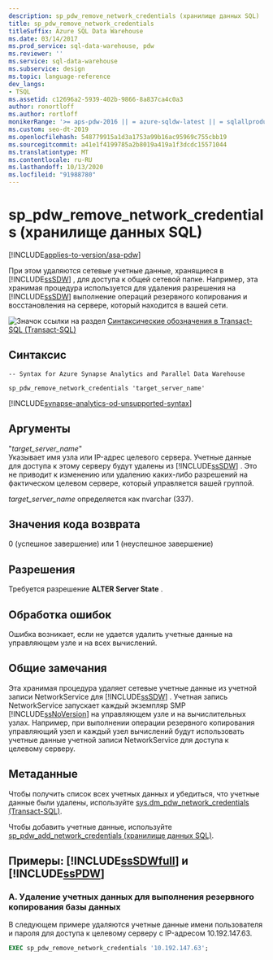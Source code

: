 ```yaml
---
description: sp_pdw_remove_network_credentials (хранилище данных SQL)
title: sp_pdw_remove_network_credentials
titleSuffix: Azure SQL Data Warehouse
ms.date: 03/14/2017
ms.prod_service: sql-data-warehouse, pdw
ms.reviewer: ''
ms.service: sql-data-warehouse
ms.subservice: design
ms.topic: language-reference
dev_langs:
- TSQL
ms.assetid: c12696a2-5939-402b-9866-8a837ca4c0a3
author: ronortloff
ms.author: rortloff
monikerRange: '>= aps-pdw-2016 || = azure-sqldw-latest || = sqlallproducts-allversions'
ms.custom: seo-dt-2019
ms.openlocfilehash: 548779915a1d3a1753a99b16ac95969c755cbb19
ms.sourcegitcommit: a41e1f4199785a2b8019a419a1f3dcdc15571044
ms.translationtype: MT
ms.contentlocale: ru-RU
ms.lasthandoff: 10/13/2020
ms.locfileid: "91988780"
---
```

# <a name="sp_pdw_remove_network_credentials-sql-data-warehouse"></a>sp_pdw_remove_network_credentials (хранилище данных SQL)
[!INCLUDE[applies-to-version/asa-pdw](../../includes/applies-to-version/asa-pdw.md)]

  При этом удаляются сетевые учетные данные, хранящиеся в [!INCLUDE[ssSDW](../../includes/sssdw-md.md)] , для доступа к общей сетевой папке. Например, эта хранимая процедура используется для удаления разрешения на [!INCLUDE[ssSDW](../../includes/sssdw-md.md)] выполнение операций резервного копирования и восстановления на сервере, который находится в вашей сети.  
  
 ![Значок ссылки на раздел](../../database-engine/configure-windows/media/topic-link.gif "Значок ссылки на раздел") [Синтаксические обозначения в Transact-SQL &#40;Transact-SQL&#41;](../../t-sql/language-elements/transact-sql-syntax-conventions-transact-sql.md)  
  
## <a name="syntax"></a>Синтаксис  
  
```syntaxsql  
-- Syntax for Azure Synapse Analytics and Parallel Data Warehouse  
  
sp_pdw_remove_network_credentials 'target_server_name'  
```

[!INCLUDE[synapse-analytics-od-unsupported-syntax](../../includes/synapse-analytics-od-unsupported-syntax.md)]
  
## <a name="arguments"></a>Аргументы  
 "*target_server_name*"  
 Указывает имя узла или IP-адрес целевого сервера. Учетные данные для доступа к этому серверу будут удалены из [!INCLUDE[ssSDW](../../includes/sssdw-md.md)] . Это не приводит к изменению или удалению каких-либо разрешений на фактическом целевом сервере, который управляется вашей группой.  
  
 *target_server_name* определяется как nvarchar (337).  
  
## <a name="return-code-values"></a>Значения кода возврата  
 0 (успешное завершение) или 1 (неуспешное завершение)  
  
## <a name="permissions"></a>Разрешения  
 Требуется разрешение **ALTER Server State** .  
  
## <a name="error-handling"></a>Обработка ошибок  
 Ошибка возникает, если не удается удалить учетные данные на управляющем узле и на всех вычислений.  
  
## <a name="general-remarks"></a>Общие замечания  
 Эта хранимая процедура удаляет сетевые учетные данные из учетной записи NetworkService для [!INCLUDE[ssSDW](../../includes/sssdw-md.md)] . Учетная запись NetworkService запускает каждый экземпляр SMP [!INCLUDE[ssNoVersion](../../includes/ssnoversion-md.md)] на управляющем узле и на вычислительных узлах. Например, при выполнении операции резервного копирования управляющий узел и каждый узел вычислений будут использовать учетные данные учетной записи NetworkService для доступа к целевому серверу.  
  
## <a name="metadata"></a>Метаданные  
 Чтобы получить список всех учетных данных и убедиться, что учетные данные были удалены, используйте [sys.dm_pdw_network_credentials &#40;Transact-SQL&#41;](../../relational-databases/system-dynamic-management-views/sys-dm-pdw-network-credentials-transact-sql.md).  
  
 Чтобы добавить учетные данные, используйте [sp_pdw_add_network_credentials &#40;хранилище данных SQL&#41;](../../relational-databases/system-stored-procedures/sp-pdw-add-network-credentials-sql-data-warehouse.md).  
  
## <a name="examples-sssdwfull-and-sspdw"></a>Примеры: [!INCLUDE[ssSDWfull](../../includes/sssdwfull-md.md)] и [!INCLUDE[ssPDW](../../includes/sspdw-md.md)]  
  
### <a name="a-remove-credentials-for-performing-a-database-backup"></a>A. Удаление учетных данных для выполнения резервного копирования базы данных  
 В следующем примере удаляются учетные данные имени пользователя и пароля для доступа к целевому серверу с IP-адресом 10.192.147.63.  
  
```sql  
EXEC sp_pdw_remove_network_credentials '10.192.147.63';  
```  
  
  

